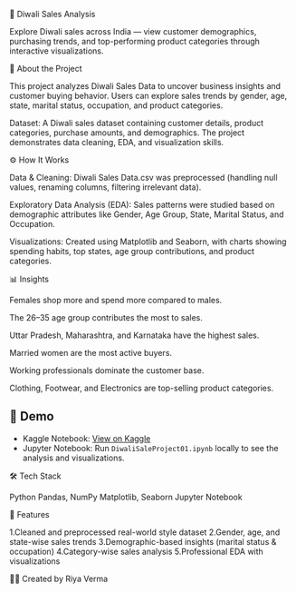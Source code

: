 🎉 Diwali Sales Analysis

Explore Diwali sales across India — view customer demographics, purchasing trends, and top-performing product categories through interactive visualizations.

📌 About the Project

This project analyzes Diwali Sales Data to uncover business insights and customer buying behavior.
Users can explore sales trends by gender, age, state, marital status, occupation, and product categories.

Dataset: A Diwali sales dataset containing customer details, product categories, purchase amounts, and demographics.
The project demonstrates data cleaning, EDA, and visualization skills.

⚙️ How It Works

Data & Cleaning:
Diwali Sales Data.csv was preprocessed (handling null values, renaming columns, filtering irrelevant data).

Exploratory Data Analysis (EDA):
Sales patterns were studied based on demographic attributes like Gender, Age Group, State, Marital Status, and Occupation.

Visualizations:
Created using Matplotlib and Seaborn, with charts showing spending habits, top states, age group contributions, and product categories.

📊 Insights

Females shop more and spend more compared to males.

The 26–35 age group contributes the most to sales.

Uttar Pradesh, Maharashtra, and Karnataka have the highest sales.

Married women are the most active buyers.

Working professionals dominate the customer base.

Clothing, Footwear, and Electronics are top-selling product categories.

## 🚀 Demo
- Kaggle Notebook: [View on Kaggle](https://www.kaggle.com/code/riyaverma2/diwalisaleproject01)
- Jupyter Notebook: Run `DiwaliSaleProject01.ipynb` locally to see the analysis and visualizations.

🛠️ Tech Stack

Python
Pandas, NumPy
Matplotlib, Seaborn
Jupyter Notebook

🌟 Features

1.Cleaned and preprocessed real-world style dataset
2.Gender, age, and state-wise sales trends
3.Demographic-based insights (marital status & occupation)
4.Category-wise sales analysis
5.Professional EDA with visualizations

👩‍💻 Created by Riya Verma
